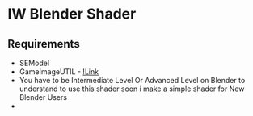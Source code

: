 # IW Blender Shader


## Requirements
* SEModel
* GameImageUTIL - [!Link](https://github.com/Scobalula/GameImageUtil)
* You have to be Intermediate Level Or Advanced Level on Blender to understand to use this shader soon i make a simple shader for New Blender Users
* 
